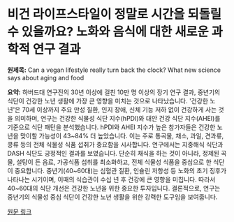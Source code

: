 # 비건 라이프스타일이 정말로 시간을 되돌릴 수 있을까요? 노화와 음식에 대한 새로운 과학적 연구 결과

**원제목:** Can a vegan lifestyle really turn back the clock? What new science says about aging and food

**요약:** 하버드대 연구진의 30년 이상에 걸친 10만 명 이상의 장기 연구 결과, 중년기의 식단이 건강한 노년 생활에 가장 큰 영향을 미치는 것으로 나타났습니다.  '건강한 노년'은 70세 이상까지 주요 만성 질환, 인지 장애, 신체 기능 저하 없이 건강하게 사는 것을 의미하며, 연구는 건강한 식물성 식단 지수(hPDI)와 대안 건강 식단 지수(AHEI)를 기준으로 식단 패턴을 분석했습니다.  hPDI와 AHEI 지수가 높은 참가자들은 건강한 노년을 맞이할 가능성이 43~84% 더 높았습니다.  이는 주로 통곡물, 채소, 과일, 견과류, 콩류 등의 전체 식물성 식품 섭취가 중요함을 시사합니다.  연구에서는 지중해식 식단과 DASH 식단도 긍정적인 결과를 보였습니다.  단순히 채식을 하는 것이 아니라, 정제된 곡물, 설탕이 든 음료, 가공식품 섭취를 최소화하고, 전체 식물성 식품을 중심으로 한 식단이 중요합니다.  중년기(40~60대)는 심혈관 질환, 인슐린 저항성 등 노화의 초기 징후가 나타나는 시기이며, 이때의 식습관이 수십 년 후 건강에 큰 영향을 미칩니다.  따라서 40~60대의 식단 개선은 건강한 노년을 위한 중요한 투자입니다.  결론적으로, 연구는 중년기의 식물성 중심 식단이 건강한 노년 생활을 위한 강력한 도구임을 보여줍니다.

[원문 링크](https://vegoutmag.com/news/r-can-a-vegan-lifestyle-really-turn-back-the-clock-what-new-science-says-about-aging-and-food/)
